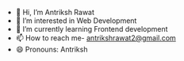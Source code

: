 - 👋 Hi, I’m Antriksh Rawat
- 👀 I’m interested in Web Development
- 🌱 I’m currently learning Frontend development
- 📫 How to reach me- antrikshrawat2@gmail.com
- 😄 Pronouns: Antriksh

<!---
unihack2/unihack2 is a ✨ special ✨ repository because its `README.md` (this file) appears on your GitHub profile.
You can click the Preview link to take a look at your changes.
--->
